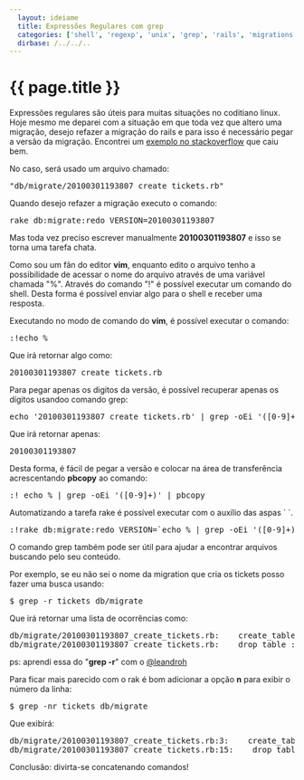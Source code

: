 ```yaml
---
  layout: ideiame
  title: Expressões Regulares com grep
  categories: ['shell', 'regexp', 'unix', 'grep', 'rails', 'migrations', 'vim']
  dirbase: /../../..
---
```


# {{ page.title }}

Expressões regulares são úteis para muitas situações no coditiano linux. Hoje mesmo me deparei com a situação em que toda vez que altero uma migração, desejo refazer a migração do rails e para isso é necessário pegar a versão da migração. Encontrei um [exemplo no stackoverflow][stackoverflow] que caiu bem.

No caso, será usado um arquivo chamado:

<div><pre class="prettyprint">
"db/migrate/20100301193807_create_tickets.rb"
</pre></div>

Quando desejo refazer a migração executo o comando:

<div><pre class="prettyprint">
rake db:migrate:redo VERSION=20100301193807
</pre></div>

Mas toda vez preciso escrever manualmente **20100301193807** e isso se torna uma tarefa chata.

Como sou um fãn do editor **vim**, enquanto edito o arquivo tenho a possibilidade de acessar o nome do arquivo através de uma variável chamada "%". Através do comando "!" é possível executar um comando do shell. Desta forma é possível enviar algo para o shell e receber uma resposta.

Executando no modo de comando do **vim**, é possível executar o comando:

<div><pre class="prettyprint">
:!echo %
</pre></div>

Que irá retornar algo como:
<div><pre class="prettyprint">
20100301193807_create_tickets.rb
</pre></div>

Para pegar apenas os digitos da versão, é possível recuperar apenas os dígitos usandoo comando grep:

<div><pre class="prettyprint">
echo '20100301193807_create_tickets.rb' | grep -oEi '([0-9]+)'
</pre></div>
 
Que irá retornar apenas:

<div><pre class="prettyprint">
20100301193807
</pre></div>

Desta forma, é fácil de pegar a versão e colocar na área de transferência acrescentando **pbcopy** ao comando:

<div><pre class="prettyprint">
:! echo % | grep -oEi '([0-9]+)' | pbcopy
</pre></div>

Automatizando a tarefa rake é possível executar com o auxílio das aspas \` \`.

<div><pre class="prettyprint">
:!rake db:migrate:redo VERSION=`echo % | grep -oEi '([0-9]+)'` 
</pre></div>

O comando grep também pode ser útil para ajudar a encontrar arquivos buscando pelo seu conteúdo.

Por exemplo, se eu não sei o nome da migration que cria os tickets posso fazer uma busca usando:

<div><pre class="prettyprint">
$ grep -r tickets db/migrate
</pre></div>

Que irá retornar uma lista de ocorrências como:

<div><pre class="prettyprint">
db/migrate/20100301193807_create_tickets.rb:    create_table :tickets do |t|
db/migrate/20100301193807_create_tickets.rb:    drop_table :tickets
</pre></div>

ps: aprendi essa do "**grep -r**" com o [@leandroh][parazito]

Para ficar mais parecido com o rak é bom adicionar a opção **n** para exibir o número da linha:

<div><pre class="prettyprint">
$ grep -nr tickets db/migrate
</pre></div>

Que exibirá:

<div><pre class="prettyprint">
db/migrate/20100301193807_create_tickets.rb:3:    create_table :tickets do |t|
db/migrate/20100301193807_create_tickets.rb:15:    drop_table :tickets
</pre></div>

Conclusão: divirta-se concatenando comandos!

[stackoverflow]: http://stackoverflow.com/questions/1891797/capturing-groups-from-a-grep-regex
[parazito]: http://parasitando.com
